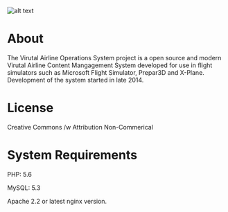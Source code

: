 ![alt text](http://fsvaos.net/img/VAOSLarge.png)

# About

The Virutal Airline Operations System project is a open source and modern Virutal Airline Content Mangagement System developed for use in flight simulators such as Microsoft Flight Simulator, Prepar3D and X-Plane. Development of the system started in late 2014.


# License

Creative Commons /w Attribution Non-Commerical

# System Requirements

PHP: 5.6

MySQL: 5.3

Apache 2.2 or latest nginx version.
